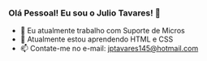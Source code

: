 ### Olá Pessoal! Eu sou o Julio Tavares! 👋

- 🔭 Eu atualmente trabalho com Suporte de Micros
- 🌱 Atualmente estou aprendendo HTML e CSS
- 📫 Contate-me no e-mail: jptavares145@hotmail.com
